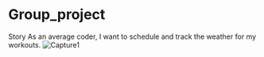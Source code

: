 # Group_project


Story
As an average coder, I want to schedule and track the weather for my workouts.
![Capture1](https://user-images.githubusercontent.com/94988620/152272201-f8f5d0f4-822a-4d2a-a5b6-38508c454524.JPG)
